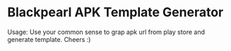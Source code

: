 # Blackpearl APK Template Generator

Usage:
Use your common sense to grap apk url from play store and generate template. Cheers :)

